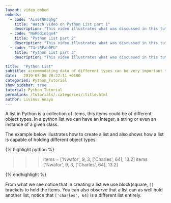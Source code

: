 ```yaml
---
layout: video_embed
embeds:
  - code: "Ais6TNHJqhg"
    title: "Watch video on Python List part 1"
    description: "This video illustrates what was discussed in this tutorial"
  - code: "NoR6d1n5qn4"
    title: "Python List part 2"
    description: "This video illustrates what was discussed in this tutorial"
  - code: "74rtRFah0FU"
    title: "Python List part 3"
    description: "This video illustrates what was discussed in this tutorial"

title:  "Python List"
subtitle: accommodating data of different types can be very important too!
date:   2019-08-06 20:22:11 +0100
categories: Python_Tutorial
show_sidebar: true
tutorial: Python_Tutorial
permalink: /tutorials/:categories/:title.html
author: Livinus Anayo
---
```


A list in Python is a collection of items, this items could be of different object types. In a python list we can have an Integer, a string or even an instance of a given class.

The example below illustrates how to create a list and also shows how a list is capable of holding different object types.

{% highlight python %}

>>> items = ['Nwafor', 9, 3, ['Charles', 64], 13.2]
>>> items
['Nwafor', 9, 3, ['Charles', 64], 13.2]

{% endhighlight %}

From what we see notice that in creating a list we use block(square, `[]` brackets to hold the items. You can also observe that a list can as well hold another list, notice that `['charles', 64]` is a different list entirely.

